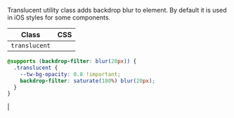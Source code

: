 Translucent utility class adds backdrop blur to element. By default it is used in iOS styles for some components.

| Class | CSS |
| --- | --- |
| `translucent` | 
```css
@supports (backdrop-filter: blur(20px)) {
  .translucent {
    --tw-bg-opacity: 0.8 !important;
    backdrop-filter: saturate(180%) blur(20px);
  }
}
```

 |
